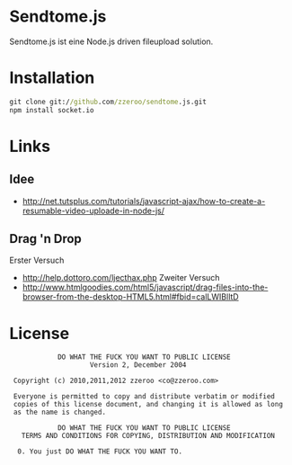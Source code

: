 # Sendtome.js
Sendtome.js ist eine Node.js driven fileupload solution.

# Installation

```cmd
git clone git://github.com/zzeroo/sendtome.js.git
npm install socket.io
```

# Links 

## Idee
- http://net.tutsplus.com/tutorials/javascript-ajax/how-to-create-a-resumable-video-uploade-in-node-js/

## Drag 'n Drop
Erster Versuch
- http://help.dottoro.com/ljecthax.php
Zweiter Versuch
- http://www.htmlgoodies.com/html5/javascript/drag-files-into-the-browser-from-the-desktop-HTML5.html#fbid=calLWIBlltD

# License

                DO WHAT THE FUCK YOU WANT TO PUBLIC LICENSE
                        Version 2, December 2004

     Copyright (c) 2010,2011,2012 zzeroo <co@zzeroo.com>

     Everyone is permitted to copy and distribute verbatim or modified
     copies of this license document, and changing it is allowed as long
     as the name is changed.

                DO WHAT THE FUCK YOU WANT TO PUBLIC LICENSE
       TERMS AND CONDITIONS FOR COPYING, DISTRIBUTION AND MODIFICATION

      0. You just DO WHAT THE FUCK YOU WANT TO.

